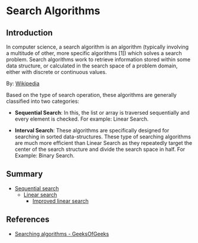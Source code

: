 # Search Algorithms

## Introduction 

In computer science, a search algorithm is an algorithm (typically involving a multitude of other, more specific algorithms [1]) which solves a search problem. Search algorithms work to retrieve information stored within some data structure, or calculated in the search space of a problem domain, either with discrete or continuous values.

By: [Wikipedia](https://en.wikipedia.org/wiki/Search_algorithm)

Based on the type of search operation, these algorithms are generally classified into two categories:

* __Sequential Search__: In this, the list or array is traversed sequentially and every element is checked. For example: Linear Search.

* __Interval Search__: These algorithms are specifically designed for searching in sorted data-structures. These type of searching algorithms are much more efficient than Linear Search as they repeatedly target the center of the search structure and divide the search space in half. For Example: Binary Search.

## Summary

* [Sequential search](https://github.com/edmilson-dk/academic-programming/blob/main/search-algorithms/sequential-search)
  * [Linear search](https://github.com/edmilson-dk/academic-programming/blob/main/search-algorithms/sequential-search/linear-search/)
    * [Improved linear search](https://github.com/edmilson-dk/academic-programming/blob/main/search-algorithms/sequential-search/linear-search/)

## References

* [Searching algorithms - GeeksOfGeeks](https://www.geeksforgeeks.org/searching-algorithms/)